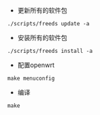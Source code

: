 


* 更新所有的软件包

```shell
./scripts/freeds update -a
```

* 安装所有的软件包

```shell
./scripts/freeds install -a
```

* 配置openwrt

```shell
make menuconfig
```

* 编译

```
make 
```

